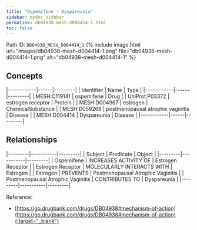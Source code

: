 ```yaml
---
title: "Ospemifene - Dyspareunia"
sidebar: mydoc_sidebar
permalink: db04938-mesh-d004414-1.html
toc: false 
---
```



Path ID: `DB04938_MESH_D004414_1`
{% include image.html url="images/db04938-mesh-d004414-1.png" file="db04938-mesh-d004414-1.png" alt="db04938-mesh-d004414-1" %}

## Concepts

|------------|------|---------|
| Identifier | Name | Type    |
|------------|------|---------|
| MESH:C119141 | ospemifene | Drug |
| UniProt:P03372 | estrogen receptor | Protein |
| MESH:D004967 | estrogen | ChemicalSubstance |
| MESH:D059268 | postmenopausal atrophic vaginitis | Disease |
| MESH:D004414 | Dyspareunia | Disease |
|------------|------|---------|

## Relationships

|---------|-----------|---------|
| Subject | Predicate | Object  |
|---------|-----------|---------|
| Ospemifene | INCREASES ACTIVITY OF | Estrogen Receptor |
| Estrogen Receptor | MOLECULARLY INTERACTS WITH | Estrogen |
| Estrogen | PREVENTS | Postmenopausal Atrophic Vaginitis |
| Postmenopausal Atrophic Vaginitis | CONTRIBUTES TO | Dyspareunia |
|---------|-----------|---------|

Reference:
  - [https://go.drugbank.com/drugs/DB04938#mechanism-of-action](https://go.drugbank.com/drugs/DB04938#mechanism-of-action){:target="_blank"}